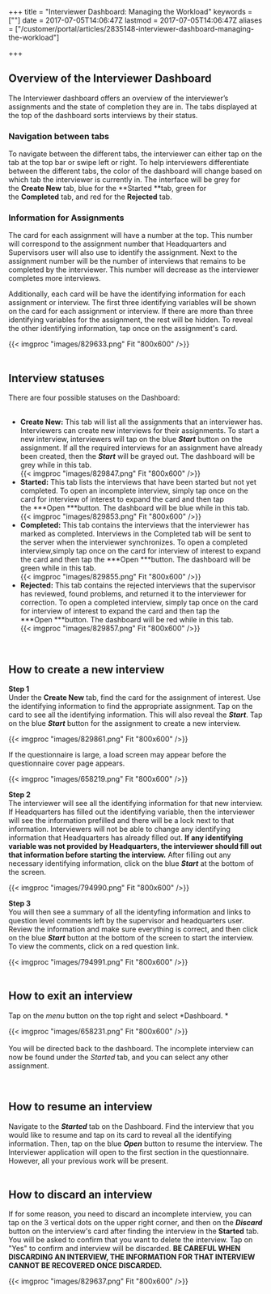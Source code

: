 ﻿+++
title = "Interviewer Dashboard: Managing the Workload"
keywords = [""]
date = 2017-07-05T14:06:47Z
lastmod = 2017-07-05T14:06:47Z
aliases = ["/customer/portal/articles/2835148-interviewer-dashboard-managing-the-workload"]

+++

Overview of the Interviewer Dashboard
-------------------------------------

  
The Interviewer dashboard offers an overview of the interviewer’s
assignments and the state of completion they are in. The tabs displayed
at the top of the dashboard sorts interviews by their status.

### Navigation between tabs

To navigate between the different tabs, the interviewer can either tap
on the tab at the top bar or swipe left or right. To help interviewers
differentiate between the different tabs, the color of the dashboard
will change based on which tab the interviewer is currently in. The
interface will be grey for the **Create New** tab, blue for
the **Started **tab, green for the **Completed** tab, and red for
the **Rejected** tab.

### Information for Assignments

The card for each assignment will have a number at the top. This number
will correspond to the assignment number that Headquarters and
Supervisors user will also use to identify the assignment. Next to the
assignment number will be the number of interviews that remains to be
completed by the interviewer. This number will decrease as the
interviewer completes more interviews.  
  
Additionally, each card will be have the identifying information for
each assignment or interview. The first three identifying variables will
be shown on the card for each assignment or interview. If there are more
than three identifying variables for the assignment, the rest will be
hidden. To reveal the other identifying information, tap once on the
assignment's card.   
  
{{< imgproc "images/829633.png" Fit "800x600" />}}  
 

Interview statuses
------------------

  
There are four possible statuses on the Dashboard:  
 

-   **Create New:** This tab will list all the assignments that an
    interviewer has. Interviewers can create new interviews for their
    assignments. To start a new interview, interviewers will tap on the
    blue ***Start*** button on the assignment. If all the required
    interviews for an assignment have already been created, then the
    ***Start*** will be grayed out. The dashboard will be grey while in
    this tab.  
    {{< imgproc "images/829847.png" Fit "800x600" />}}
-   **Started:** This tab lists the interviews that have been started
    but not yet completed. To open an incomplete interview, simply tap
    once on the card for interview of interest to expand the card and
    then tap the ***Open ***​button. The dashboard will be blue while in
    this tab.  
    {{< imgproc "images/829853.png" Fit "800x600" />}}
-   **Completed:** This tab contains the interviews that the interviewer
    has marked as completed. Interviews in the Completed tab will be
    sent to the server when the interviewer synchronizes. To open a
    completed interview,simply tap once on the card for interview of
    interest to expand the card and then tap the ***Open ***​button. The
    dashboard will be green while in this tab.  
    {{< imgproc "images/829855.png" Fit "800x600" />}}
-   **Rejected:** This tab contains the rejected interviews that the
    supervisor has reviewed, found problems, and returned it to the
    interviewer for correction. To open a completed interview, simply
    tap once on the card for interview of interest to expand the card
    and then tap the ***Open ***button. The dashboard will be red while
    in this tab.  
    {{< imgproc "images/829857.png" Fit "800x600" />}}

 

How to create a new interview
-----------------------------

  
**Step 1**  
Under the **Create New** tab, find the card for the assignment of
interest. Use the identifying information to find the appropriate
assignment. Tap on the card to see all the identifying information. This
will also reveal the ***Start***. Tap on the blue ***Start*** button for
the assignment to create a new interview.  
  
{{< imgproc "images/829861.png" Fit "800x600" />}}  
  
If the questionnaire is large, a load screen may appear before the
questionnaire cover page appears.  
  
{{< imgproc "images/658219.png" Fit "800x600" />}}  
  
  
**Step 2**  
The interviewer will see all the identifying information for that new
interview. If Headquarters has filled out the identifying variable, then
the interviewer will see the information prefilled and there will be a
lock next to that information. Interviewers will not be able to change
any identifying information that Headquarters has already filled out.
**If any identifying variable was not provided by Headquarters, the
interviewer should fill out that information before starting the
interview.** After filling out any necessary identifying information,
click on the blue ***Start*** at the bottom of the screen.  
  
{{< imgproc "images/794990.png" Fit "800x600" />}}  
  
**Step 3**  
You will then see a summary of all the identyfing information and links
to question level comments left by the supervisor and headquarters user.
Review the information and make sure everything is correct, and then
click on the blue ***Start*** button at the bottom of the screen to
start the interview. To view the comments, click on a red question
link.   
  
{{< imgproc "images/794991.png" Fit "800x600" />}}  
 

How to exit an interview
------------------------

  
Tap on the *menu* button on the top right and select *Dashboard. *  
  
  
{{< imgproc "images/658231.png" Fit "800x600" />}}  
   
You will be directed back to the dashboard. The incomplete interview can
now be found under the *Started* tab, and you can select any other
assignment.  
  
 

How to resume an interview
--------------------------

Navigate to the ***Started*** tab on the Dashboard. Find the interview
that you would like to resume and tap on its card to reveal all the
identifying information. Then, tap on the blue ***Open*** button to
resume the interview. The Interviewer application will open to the first
section in the questionnaire. However, all your previous work will be
present.  
 

How to discard an interview
---------------------------

If for some reason, you need to discard an incomplete interview, you can
tap on the 3 vertical dots on the upper right corner, and then on
the ***Discard*** button on the interview's card after finding the
interview in the **Started** tab. You will be asked to confirm that you
want to delete the interview. Tap on "Yes" to confirm and interview will
be discarded. **BE CAREFUL WHEN DISCARDING AN INTERVIEW, THE INFORMATION
FOR THAT INTERVIEW CANNOT BE RECOVERED ONCE DISCARDED.**  
  
{{< imgproc "images/829637.png" Fit "800x600" />}}
